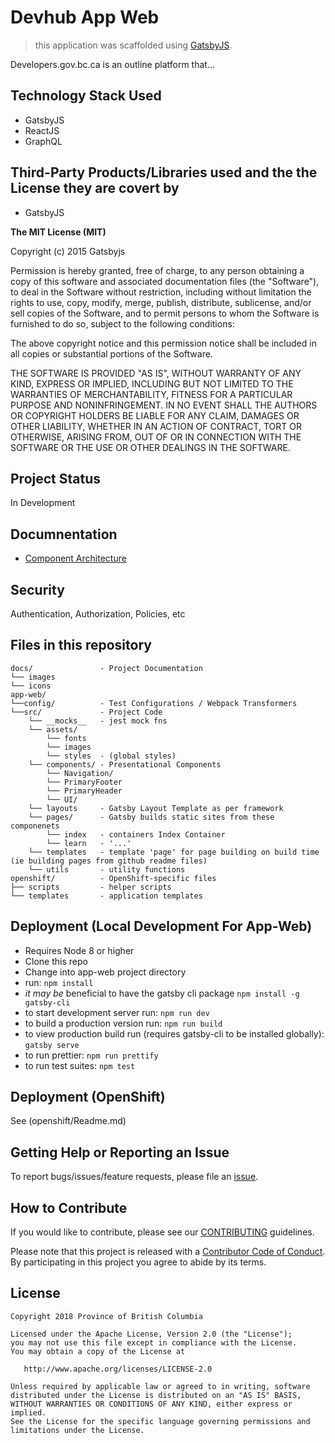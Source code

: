 # Devhub App Web
> this application was scaffolded using [GatsbyJS](https://github.com/gatsbyjs/gatsby). 

Developers.gov.bc.ca is an outline platform that...

## Technology Stack Used
- GatsbyJS
- ReactJS
- GraphQL
## Third-Party Products/Libraries used and the the License they are covert by
- GatsbyJS 

**The MIT License (MIT)**

Copyright (c) 2015 Gatsbyjs

Permission is hereby granted, free of charge, to any person obtaining a copy
of this software and associated documentation files (the "Software"), to deal
in the Software without restriction, including without limitation the rights
to use, copy, modify, merge, publish, distribute, sublicense, and/or sell
copies of the Software, and to permit persons to whom the Software is
furnished to do so, subject to the following conditions:

The above copyright notice and this permission notice shall be included in all
copies or substantial portions of the Software.

THE SOFTWARE IS PROVIDED "AS IS", WITHOUT WARRANTY OF ANY KIND, EXPRESS OR
IMPLIED, INCLUDING BUT NOT LIMITED TO THE WARRANTIES OF MERCHANTABILITY,
FITNESS FOR A PARTICULAR PURPOSE AND NONINFRINGEMENT. IN NO EVENT SHALL THE
AUTHORS OR COPYRIGHT HOLDERS BE LIABLE FOR ANY CLAIM, DAMAGES OR OTHER
LIABILITY, WHETHER IN AN ACTION OF CONTRACT, TORT OR OTHERWISE, ARISING FROM,
OUT OF OR IN CONNECTION WITH THE SOFTWARE OR THE USE OR OTHER DEALINGS IN THE
SOFTWARE.
## Project Status
In Development
## Documnentation

- [Component Architecture](./docs/components.md)

## Security

Authentication, Authorization, Policies, etc

## Files in this repository

```
docs/               - Project Documentation
└── images        
└── icons       
app-web/
└──config/          - Test Configurations / Webpack Transformers
└──src/             - Project Code
    └── __mocks__   - jest mock fns
    └── assets/
        └── fonts
        └── images
        └── styles  - (global styles)
    └── components/ - Presentational Components
        └── Navigation/
        └── PrimaryFooter
        └── PrimaryHeader
        └── UI/
    └── layouts     - Gatsby Layout Template as per framework
    └── pages/      - Gatsby builds static sites from these componenets
        └── index   - containers Index Container
        └── learn   - '...'
    └── templates   - template 'page' for page building on build time (ie building pages from github readme files) 
    └── utils       - utility functions
openshift/          - OpenShift-specific files
├── scripts         - helper scripts
└── templates       - application templates
```

## Deployment (Local Development For App-Web)

* Requires Node 8 or higher
* Clone this repo
* Change into app-web project directory
* run: `npm install`
* *it may be* beneficial to have the gatsby cli package `npm install -g gatsby-cli`
* to start development server run: `npm run dev`
* to build a production version run: `npm run build`
* to view production build run (requires gatsby-cli to be installed globally): `gatsby serve`
* to run prettier: `npm run prettify`
* to run test suites: `npm test`

## Deployment (OpenShift)

See (openshift/Readme.md)

## Getting Help or Reporting an Issue

To report bugs/issues/feature requests, please file an [issue](https://github.com/BCDevOps/opendev-template/issues/).

## How to Contribute

If you would like to contribute, please see our [CONTRIBUTING](CONTRIBUTING.md) guidelines.

Please note that this project is released with a [Contributor Code of Conduct](CODE_OF_CONDUCT.md). 
By participating in this project you agree to abide by its terms.

## License

    Copyright 2018 Province of British Columbia

    Licensed under the Apache License, Version 2.0 (the "License");
    you may not use this file except in compliance with the License.
    You may obtain a copy of the License at

       http://www.apache.org/licenses/LICENSE-2.0

    Unless required by applicable law or agreed to in writing, software
    distributed under the License is distributed on an "AS IS" BASIS,
    WITHOUT WARRANTIES OR CONDITIONS OF ANY KIND, either express or implied.
    See the License for the specific language governing permissions and
    limitations under the License.
